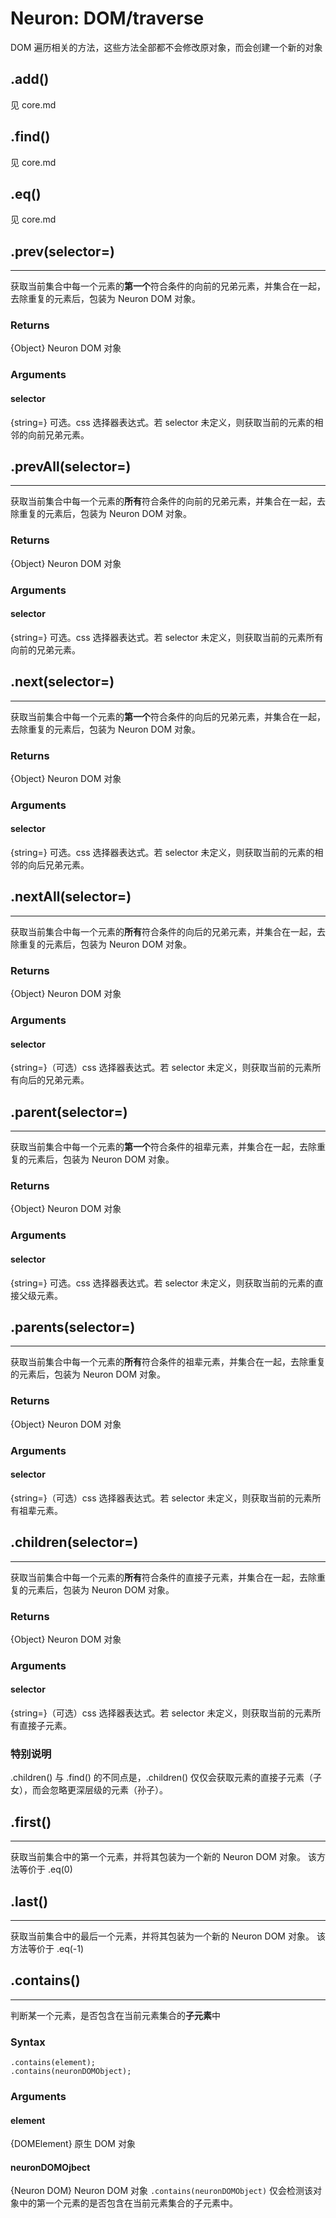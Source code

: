 Neuron: DOM/traverse
====
DOM 遍历相关的方法，这些方法全部都不会修改原对象，而会创建一个新的对象


.add()
----
见 core.md


.find()
----
见 core.md


.eq()
----
见 core.md


.prev(selector=)
----
****
获取当前集合中每一个元素的**第一个**符合条件的向前的兄弟元素，并集合在一起，去除重复的元素后，包装为 Neuron DOM 对象。

### Returns
{Object} Neuron DOM 对象

### Arguments
#### selector
{string=} 可选。css 选择器表达式。若 selector 未定义，则获取当前的元素的相邻的向前兄弟元素。


.prevAll(selector=)
----
****
获取当前集合中每一个元素的**所有**符合条件的向前的兄弟元素，并集合在一起，去除重复的元素后，包装为 Neuron DOM 对象。

### Returns
{Object} Neuron DOM 对象

### Arguments
#### selector
{string=} 可选。css 选择器表达式。若 selector 未定义，则获取当前的元素所有向前的兄弟元素。


.next(selector=)
----
****
获取当前集合中每一个元素的**第一个**符合条件的向后的兄弟元素，并集合在一起，去除重复的元素后，包装为 Neuron DOM 对象。

### Returns
{Object} Neuron DOM 对象

### Arguments
#### selector
{string=} 可选。css 选择器表达式。若 selector 未定义，则获取当前的元素的相邻的向后兄弟元素。


.nextAll(selector=)
----
****
获取当前集合中每一个元素的**所有**符合条件的向后的兄弟元素，并集合在一起，去除重复的元素后，包装为 Neuron DOM 对象。

### Returns
{Object} Neuron DOM 对象

### Arguments
#### selector
{string=}（可选）css 选择器表达式。若 selector 未定义，则获取当前的元素所有向后的兄弟元素。


.parent(selector=)
----
****
获取当前集合中每一个元素的**第一个**符合条件的祖辈元素，并集合在一起，去除重复的元素后，包装为 Neuron DOM 对象。

### Returns
{Object} Neuron DOM 对象

### Arguments
#### selector
{string=} 可选。css 选择器表达式。若 selector 未定义，则获取当前的元素的直接父级元素。


.parents(selector=)
----
****
获取当前集合中每一个元素的**所有**符合条件的祖辈元素，并集合在一起，去除重复的元素后，包装为 Neuron DOM 对象。

### Returns
{Object} Neuron DOM 对象

### Arguments
#### selector
{string=}（可选）css 选择器表达式。若 selector 未定义，则获取当前的元素所有祖辈元素。


.children(selector=)
----
****
获取当前集合中每一个元素的**所有**符合条件的直接子元素，并集合在一起，去除重复的元素后，包装为 Neuron DOM 对象。

### Returns
{Object} Neuron DOM 对象

### Arguments
#### selector
{string=}（可选）css 选择器表达式。若 selector 未定义，则获取当前的元素所有直接子元素。

### 特别说明
.children() 与 .find() 的不同点是，.children() 仅仅会获取元素的直接子元素（子女），而会忽略更深层级的元素（孙子）。


.first()
----
****
获取当前集合中的第一个元素，并将其包装为一个新的 Neuron DOM 对象。
该方法等价于 .eq(0)


.last()
----
****
获取当前集合中的最后一个元素，并将其包装为一个新的 Neuron DOM 对象。
该方法等价于 .eq(-1)


.contains()
----
****
判断某一个元素，是否包含在当前元素集合的**子元素**中

### Syntax 

	.contains(element);
	.contains(neuronDOMObject);
	
### Arguments
#### element
{DOMElement} 原生 DOM 对象

#### neuronDOMOjbect
{Neuron DOM} Neuron DOM 对象 `.contains(neuronDOMObject)` 仅会检测该对象中的第一个元素的是否包含在当前元素集合的子元素中。
